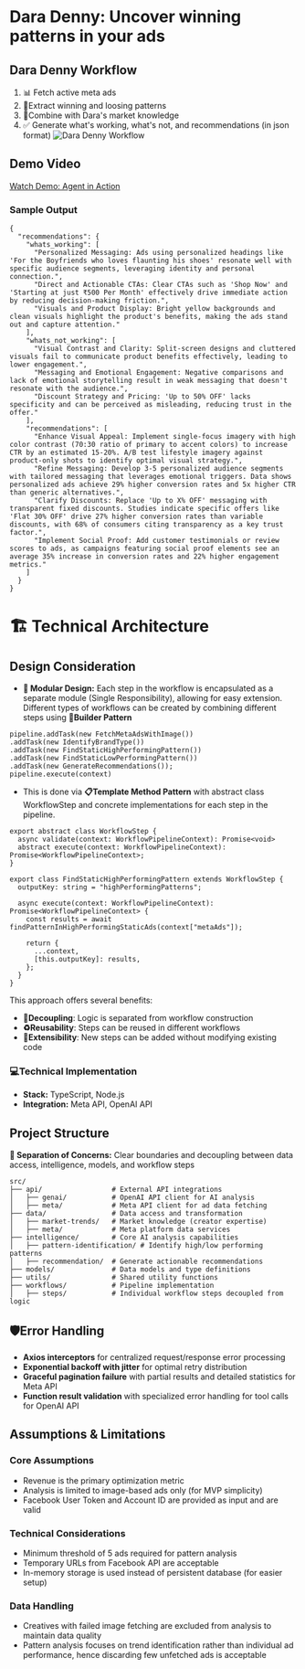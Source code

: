 # Dara Denny: Uncover winning patterns in your ads  

## Dara Denny Workflow
1. 📊 Fetch active meta ads
2. 🔬Extract winning and loosing patterns
3. 🧩Combine with Dara's market knowledge
4. ✅ Generate what's working, what's not, and recommendations (in json format)
![Dara Denny Workflow](https://fgimagestorage.blob.core.windows.net/images/flowchartofdara.png)

## Demo Video
[Watch Demo: Agent in Action](https://fuelgrowth.neetorecord.com/watch/9fe8f8e5ff13b1caedbe)

### Sample Output
```
{
  "recommendations": {
    "whats_working": [
      "Personalized Messaging: Ads using personalized headings like 'For the Boyfriends who loves flaunting his shoes' resonate well with specific audience segments, leveraging identity and personal connection.",
      "Direct and Actionable CTAs: Clear CTAs such as 'Shop Now' and 'Starting at just ₹500 Per Month' effectively drive immediate action by reducing decision-making friction.",
      "Visuals and Product Display: Bright yellow backgrounds and clean visuals highlight the product's benefits, making the ads stand out and capture attention."
    ],
    "whats_not_working": [
      "Visual Contrast and Clarity: Split-screen designs and cluttered visuals fail to communicate product benefits effectively, leading to lower engagement.",
      "Messaging and Emotional Engagement: Negative comparisons and lack of emotional storytelling result in weak messaging that doesn't resonate with the audience.",
      "Discount Strategy and Pricing: 'Up to 50% OFF' lacks specificity and can be perceived as misleading, reducing trust in the offer."
    ],
    "recommendations": [
      "Enhance Visual Appeal: Implement single-focus imagery with high color contrast (70:30 ratio of primary to accent colors) to increase CTR by an estimated 15-20%. A/B test lifestyle imagery against product-only shots to identify optimal visual strategy.",
      "Refine Messaging: Develop 3-5 personalized audience segments with tailored messaging that leverages emotional triggers. Data shows personalized ads achieve 29% higher conversion rates and 5x higher CTR than generic alternatives.",
      "Clarify Discounts: Replace 'Up to X% OFF' messaging with transparent fixed discounts. Studies indicate specific offers like 'Flat 30% OFF' drive 27% higher conversion rates than variable discounts, with 68% of consumers citing transparency as a key trust factor.",
      "Implement Social Proof: Add customer testimonials or review scores to ads, as campaigns featuring social proof elements see an average 35% increase in conversion rates and 22% higher engagement metrics."    
    ]
  }
}
```
# 🏗️ Technical Architecture
## Design Consideration
- **🧩 Modular Design:** Each step in the workflow is encapsulated as a separate module (Single Responsibility), allowing for easy extension. Different types of workflows can be created by combining different steps using **🔨Builder Pattern**

```
pipeline.addTask(new FetchMetaAdsWithImage())
.addTask(new IdentifyBrandType())
.addTask(new FindStaticHighPerformingPattern())
.addTask(new FindStaticLowPerformingPattern())
.addTask(new GenerateRecommendations());
pipeline.execute(context)
```
- This is done via **📋Template Method Pattern** with abstract class WorkflowStep and concrete implementations for each step in the pipeline.

```
export abstract class WorkflowStep {
  async validate(context: WorkflowPipelineContext): Promise<void> 
  abstract execute(context: WorkflowPipelineContext): Promise<WorkflowPipelineContext>;
}
```
```
export class FindStaticHighPerformingPattern extends WorkflowStep {
  outputKey: string = "highPerformingPatterns";

  async execute(context: WorkflowPipelineContext): Promise<WorkflowPipelineContext> {
    const results = await findPatternInHighPerformingStaticAds(context["metaAds"]);

    return {
      ...context,
      [this.outputKey]: results,
    };
  }
}
```
This approach offers several benefits:
- **🔄Decoupling**: Logic is separated from workflow construction
- **♻️Reusability**: Steps can be reused in different workflows
- **🔌Extensibility**: New steps can be added without modifying existing code


### 💻Technical Implementation
- **Stack:** TypeScript, Node.js
- **Integration:** Meta API, OpenAI API

## Project Structure
**🔀 Separation of Concerns:** Clear boundaries and decoupling between data access, intelligence, models, and workflow steps
```
src/
├── api/                 # External API integrations 
│   ├── genai/           # OpenAI API client for AI analysis
│   ├── meta/            # Meta API client for ad data fetching
├── data/                # Data access and transformation
│   ├── market-trends/   # Market knowledge (creator expertise)
│   ├── meta/            # Meta platform data services
├── intelligence/        # Core AI analysis capabilities
│   ├── pattern-identification/ # Identify high/low performing patterns
│   ├── recommendation/  # Generate actionable recommendations
├── models/              # Data models and type definitions
├── utils/               # Shared utility functions
├── workflows/           # Pipeline implementation
│   ├── steps/           # Individual workflow steps decoupled from logic
```

## 🛡️Error Handling
- **Axios interceptors** for centralized request/response error processing
- **Exponential backoff with jitter** for optimal retry distribution
- **Graceful pagination failure** with partial results and detailed statistics for Meta API
- **Function result validation** with specialized error handling for tool calls for OpenAI API


## Assumptions & Limitations

### Core Assumptions
- Revenue is the primary optimization metric
- Analysis is limited to image-based ads only (for MVP simplicity)
- Facebook User Token and Account ID are provided as input and are valid

### Technical Considerations
- Minimum threshold of 5 ads required for pattern analysis
- Temporary URLs from Facebook API are acceptable
- In-memory storage is used instead of persistent database (for easier setup)

### Data Handling
- Creatives with failed image fetching are excluded from analysis to maintain data quality
- Pattern analysis focuses on trend identification rather than individual ad performance, hence discarding few unfetched ads is acceptable

